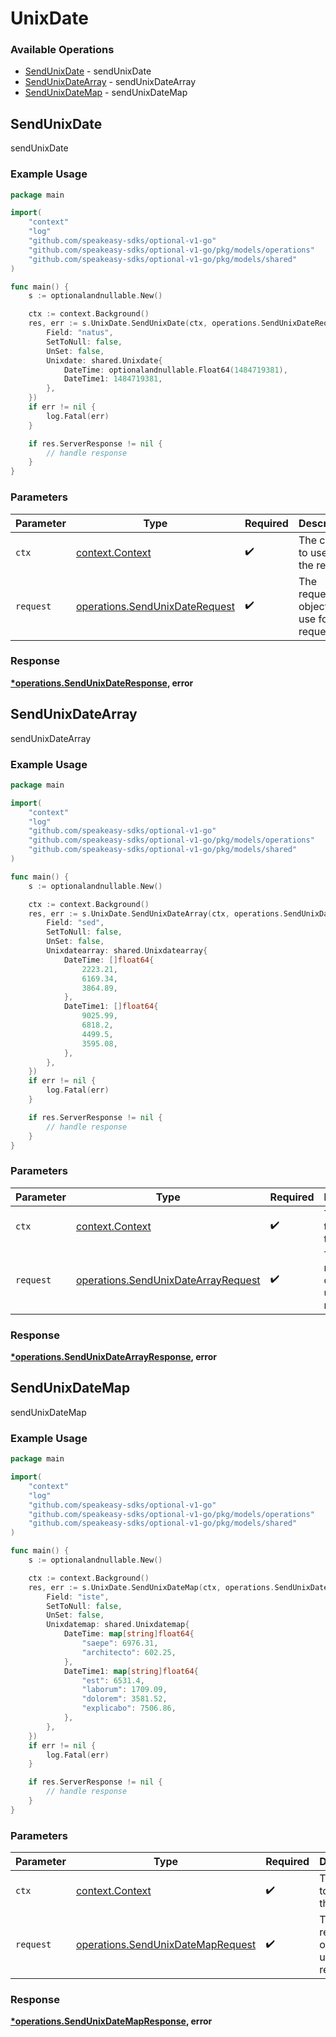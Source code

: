 # UnixDate

### Available Operations

* [SendUnixDate](#sendunixdate) - sendUnixDate
* [SendUnixDateArray](#sendunixdatearray) - sendUnixDateArray
* [SendUnixDateMap](#sendunixdatemap) - sendUnixDateMap

## SendUnixDate

sendUnixDate

### Example Usage

```go
package main

import(
	"context"
	"log"
	"github.com/speakeasy-sdks/optional-v1-go"
	"github.com/speakeasy-sdks/optional-v1-go/pkg/models/operations"
	"github.com/speakeasy-sdks/optional-v1-go/pkg/models/shared"
)

func main() {
    s := optionalandnullable.New()

    ctx := context.Background()
    res, err := s.UnixDate.SendUnixDate(ctx, operations.SendUnixDateRequest{
        Field: "natus",
        SetToNull: false,
        UnSet: false,
        Unixdate: shared.Unixdate{
            DateTime: optionalandnullable.Float64(1484719381),
            DateTime1: 1484719381,
        },
    })
    if err != nil {
        log.Fatal(err)
    }

    if res.ServerResponse != nil {
        // handle response
    }
}
```

### Parameters

| Parameter                                                                        | Type                                                                             | Required                                                                         | Description                                                                      |
| -------------------------------------------------------------------------------- | -------------------------------------------------------------------------------- | -------------------------------------------------------------------------------- | -------------------------------------------------------------------------------- |
| `ctx`                                                                            | [context.Context](https://pkg.go.dev/context#Context)                            | :heavy_check_mark:                                                               | The context to use for the request.                                              |
| `request`                                                                        | [operations.SendUnixDateRequest](../../models/operations/sendunixdaterequest.md) | :heavy_check_mark:                                                               | The request object to use for the request.                                       |


### Response

**[*operations.SendUnixDateResponse](../../models/operations/sendunixdateresponse.md), error**


## SendUnixDateArray

sendUnixDateArray

### Example Usage

```go
package main

import(
	"context"
	"log"
	"github.com/speakeasy-sdks/optional-v1-go"
	"github.com/speakeasy-sdks/optional-v1-go/pkg/models/operations"
	"github.com/speakeasy-sdks/optional-v1-go/pkg/models/shared"
)

func main() {
    s := optionalandnullable.New()

    ctx := context.Background()
    res, err := s.UnixDate.SendUnixDateArray(ctx, operations.SendUnixDateArrayRequest{
        Field: "sed",
        SetToNull: false,
        UnSet: false,
        Unixdatearray: shared.Unixdatearray{
            DateTime: []float64{
                2223.21,
                6169.34,
                3864.89,
            },
            DateTime1: []float64{
                9025.99,
                6818.2,
                4499.5,
                3595.08,
            },
        },
    })
    if err != nil {
        log.Fatal(err)
    }

    if res.ServerResponse != nil {
        // handle response
    }
}
```

### Parameters

| Parameter                                                                                  | Type                                                                                       | Required                                                                                   | Description                                                                                |
| ------------------------------------------------------------------------------------------ | ------------------------------------------------------------------------------------------ | ------------------------------------------------------------------------------------------ | ------------------------------------------------------------------------------------------ |
| `ctx`                                                                                      | [context.Context](https://pkg.go.dev/context#Context)                                      | :heavy_check_mark:                                                                         | The context to use for the request.                                                        |
| `request`                                                                                  | [operations.SendUnixDateArrayRequest](../../models/operations/sendunixdatearrayrequest.md) | :heavy_check_mark:                                                                         | The request object to use for the request.                                                 |


### Response

**[*operations.SendUnixDateArrayResponse](../../models/operations/sendunixdatearrayresponse.md), error**


## SendUnixDateMap

sendUnixDateMap

### Example Usage

```go
package main

import(
	"context"
	"log"
	"github.com/speakeasy-sdks/optional-v1-go"
	"github.com/speakeasy-sdks/optional-v1-go/pkg/models/operations"
	"github.com/speakeasy-sdks/optional-v1-go/pkg/models/shared"
)

func main() {
    s := optionalandnullable.New()

    ctx := context.Background()
    res, err := s.UnixDate.SendUnixDateMap(ctx, operations.SendUnixDateMapRequest{
        Field: "iste",
        SetToNull: false,
        UnSet: false,
        Unixdatemap: shared.Unixdatemap{
            DateTime: map[string]float64{
                "saepe": 6976.31,
                "architecto": 602.25,
            },
            DateTime1: map[string]float64{
                "est": 6531.4,
                "laborum": 1709.09,
                "dolorem": 3581.52,
                "explicabo": 7506.86,
            },
        },
    })
    if err != nil {
        log.Fatal(err)
    }

    if res.ServerResponse != nil {
        // handle response
    }
}
```

### Parameters

| Parameter                                                                              | Type                                                                                   | Required                                                                               | Description                                                                            |
| -------------------------------------------------------------------------------------- | -------------------------------------------------------------------------------------- | -------------------------------------------------------------------------------------- | -------------------------------------------------------------------------------------- |
| `ctx`                                                                                  | [context.Context](https://pkg.go.dev/context#Context)                                  | :heavy_check_mark:                                                                     | The context to use for the request.                                                    |
| `request`                                                                              | [operations.SendUnixDateMapRequest](../../models/operations/sendunixdatemaprequest.md) | :heavy_check_mark:                                                                     | The request object to use for the request.                                             |


### Response

**[*operations.SendUnixDateMapResponse](../../models/operations/sendunixdatemapresponse.md), error**

